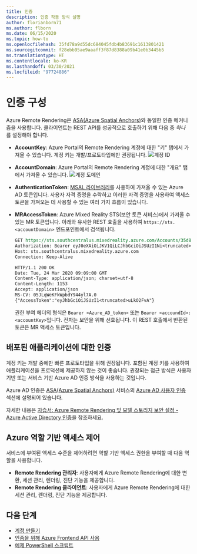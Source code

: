 ```yaml
---
title: 인증
description: 인증 작동 방식 설명
author: florianborn71
ms.author: flborn
ms.date: 06/15/2020
ms.topic: how-to
ms.openlocfilehash: 35fd78a9d55dc684045fdb4b83691c1613801421
ms.sourcegitcommit: f28ebb95ae9aaaff3f87d8388a09b41e0b3445b5
ms.translationtype: HT
ms.contentlocale: ko-KR
ms.lasthandoff: 03/30/2021
ms.locfileid: "97724886"
---
```

# <a name="configure-authentication"></a>인증 구성

Azure Remote Rendering은 [ASA(Azure Spatial Anchors)](../../spatial-anchors/concepts/authentication.md?tabs=csharp)와 동일한 인증 메커니즘을 사용합니다. 클라이언트는 REST API를 성공적으로 호출하기 위해 다음 중 *하나* 를 설정해야 합니다.

* **AccountKey**: Azure Portal의 Remote Rendering 계정에 대한 "키" 탭에서 가져올 수 있습니다. 계정 키는 개발/프로토타입에만 권장됩니다.
    ![계정 ID](./media/azure-account-primary-key.png)

* **AccountDomain**: Azure Portal의 Remote Rendering 계정에 대한 "개요" 탭에서 가져올 수 있습니다.
    ![계정 도메인](./media/azure-account-domain.png)

* **AuthenticationToken**: [MSAL 라이브러리](../../active-directory/develop/msal-overview.md)를 사용하여 가져올 수 있는 Azure AD 토큰입니다. 사용자 자격 증명을 수락하고 이러한 자격 증명을 사용하여 액세스 토큰을 가져오는 데 사용할 수 있는 여러 가지 흐름이 있습니다.

* **MRAccessToken**: Azure Mixed Reality STS(보안 토큰 서비스)에서 가져올 수 있는 MR 토큰입니다. 아래와 유사한 REST 호출을 사용하여 `https://sts.<accountDomain>` 엔드포인트에서 검색됩니다.

    ```rest
    GET https://sts.southcentralus.mixedreality.azure.com/Accounts/35d830cb-f062-4062-9792-d6316039df56/token HTTP/1.1
    Authorization: Bearer eyJ0eXAiOiJKV1QiLCJhbGciOiJSUzI1Ni<truncated>FL8Hq5aaOqZQnJr1koaQ
    Host: sts.southcentralus.mixedreality.azure.com
    Connection: Keep-Alive

    HTTP/1.1 200 OK
    Date: Tue, 24 Mar 2020 09:09:00 GMT
    Content-Type: application/json; charset=utf-8
    Content-Length: 1153
    Accept: application/json
    MS-CV: 05JLqWeKFkWpbdY944yl7A.0
    {"AccessToken":"eyJhbGciOiJSUzI1<truncated>uLkO2FvA"}
    ```

    권한 부여 헤더의 형식은 `Bearer <Azure_AD_token>` 또는 `Bearer <accoundId>:<accountKey>`입니다. 전자는 보안을 위해 선호됩니다. 이 REST 호출에서 반환된 토큰은 MR 액세스 토큰입니다.

## <a name="authentication-for-deployed-applications"></a>배포된 애플리케이션에 대한 인증

계정 키는 개발 중에만 빠른 프로토타입을 위해 권장됩니다. 포함된 계정 키를 사용하여 애플리케이션을 프로덕션에 제공하지 않는 것이 좋습니다. 권장되는 접근 방식은 사용자 기반 또는 서비스 기반 Azure AD 인증 방식을 사용하는 것입니다.

 Azure AD 인증은 [ASA(Azure Spatial Anchors)](../../spatial-anchors/index.yml) 서비스의 [Azure AD 사용자 인증](../../spatial-anchors/concepts/authentication.md?tabs=csharp#azure-ad-user-authentication) 섹션에 설명되어 있습니다.

 자세한 내용은 [자습서: Azure Remote Rendering 및 모델 스토리지 보안 설정 - Azure Active Directory 인증](../tutorials/unity/security/security.md#azure-active-directory-azure-ad-authentication)을 참조하세요.

## <a name="azure-role-based-access-control"></a>Azure 역할 기반 액세스 제어

서비스에 부여된 액세스 수준을 제어하려면 역할 기반 액세스 권한을 부여할 때 다음 역할을 사용합니다.

* **Remote Rendering 관리자**: 사용자에게 Azure Remote Rendering에 대한 변환, 세션 관리, 렌더링, 진단 기능을 제공합니다.
* **Remote Rendering 클라이언트**: 사용자에게 Azure Remote Rendering에 대한 세션 관리, 렌더링, 진단 기능을 제공합니다.

## <a name="next-steps"></a>다음 단계

* [계정 만들기](create-an-account.md)
* [인증을 위해 Azure Frontend API 사용](frontend-apis.md)
* [예제 PowerShell 스크립트](../samples/powershell-example-scripts.md)